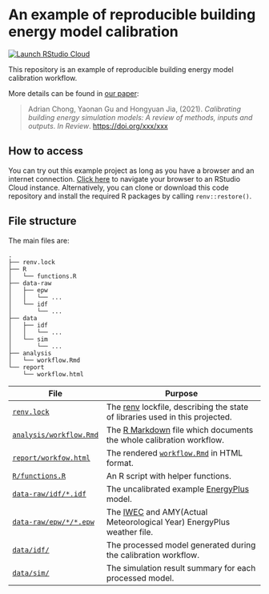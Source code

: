 # An example of reproducible building energy model calibration

[![Launch RStudio Cloud](https://img.shields.io/badge/RStudio-Cloud-blue)](https://rstudio.cloud/project/2306579)

This repository is an example of reproducible building energy model calibration
workflow.

More details can be found in [our paper]():

> Adrian Chong, Yaonan Gu and Hongyuan Jia, (2021).
> *Calibrating building energy simulation models: A review of methods, inputs and outputs*.
> *In Review*. <https://doi.org/xxx/xxx>

## How to access

You can try out this example project as long as you have a browser and an
internet connection. [Click here](https://rstudio.cloud/project/2306579) to
navigate your browser to an RStudio Cloud instance. Alternatively, you can clone
or download this code repository and install the required R packages by calling
`renv::restore()`.

## File structure

The main files are:

```
.
├── renv.lock
├── R
│   └── functions.R
├── data-raw
│   ├── epw
│   │   └── ...
│   └── idf
│       └── ...
├── data
│   ├── idf
│   │   └── ...
│   └── sim
│       └── ...
├── analysis
│   └── workflow.Rmd
└── report
    └── workflow.html
```

| File                                                                                                                     | Purpose                                                                                                                                      |
| ---                                                                                                                      | ---                                                                                                                                          |
| [`renv.lock`](https://github.com/ideas-lab-nus/reproducible-BEM-calibration/blob/main/renv.lock)                         | The [renv](https://rstudio.github.io/renv/index.html) lockfile, describing the state of libraries used in this projected.                    |
| [`analysis/workflow.Rmd`](https://github.com/ideas-lab-nus/reproducible-BEM-calibration/blob/main/analysis/workflow.Rmd) | The [R Markdown](https://rmarkdown.rstudio.com/) file which documents the whole calibration workflow.                                        |
| [`report/workfow.html`](https://github.com/ideas-lab-nus/reproducible-BEM-calibration/blob/main/analysis/workflow.html)  | The rendered [`workflow.Rmd`](https://github.com/ideas-lab-nus/reproducible-BEM-calibration/blob/main/analysis/workflow.Rmd) in HTML format. |
| [`R/functions.R`](https://github.com/ideas-lab-nus/reproducible-BEM-calibration/blob/main/R/functions.R)                 | An R script with helper functions.                                                                                                           |
| [`data-raw/idf/*.idf`](https://github.com/ideas-lab-nus/reproducible-BEM-calibration/blob/main/data/idf)                 | The uncalibrated example [EnergyPlus](https://energyplus.net/) model.                                                                        |
| [`data-raw/epw/*/*.epw`](https://github.com/ideas-lab-nus/reproducible-BEM-calibration/blob/main/data/epw)               | The [IWEC](https://energyplus.net/weather/sources#IWEC) and AMY(Actual Meteorological Year) EnergyPlus weather file.                         |
| [`data/idf/`](https://github.com/ideas-lab-nus/reproducible-BEM-calibration/blob/master/data/idf)                        | The processed model generated during the calibration workflow.                                                                               |
| [`data/sim/`](https://github.com/ideas-lab-nus/reproducible-BEM-calibration/blob/master/data/sim)                        | The simulation result summary for each processed model.                                                                                      |
